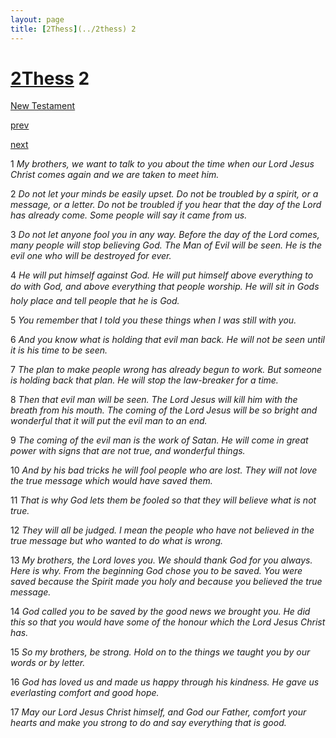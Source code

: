 ```yaml
---
layout: page
title: [2Thess](../2thess) 2
---
```


# [2Thess](../2thess) 2

[New Testament](/new-testament)


[prev](2thess-1.html)


[next](2thess-3.html)

1 _My brothers, we want to talk to you about the time when our Lord Jesus Christ comes again and we are taken to meet him._

2 _Do not let your minds be easily upset. Do not be troubled by a spirit, or a message, or a letter. Do not be troubled if you hear that the day of the Lord has already come. Some people will say it came from us._

3 _Do not let anyone fool you in any way. Before the day of the Lord comes, many people will stop believing God. The Man of Evil will be seen. He is the evil one who will be destroyed for ever._

4 _He will put himself against God. He will put himself above everything to do with God, and above everything that people worship. He will sit in Gods holy place and tell people that he is God._

5 _You remember that I told you these things when I was still with you._

6 _And you know what is holding that evil man back. He will not be seen until it is his time to be seen._

7 _The plan to make people wrong has already begun to work. But someone is holding back that plan. He will stop the law-breaker for a time._

8 _Then that evil man will be seen. The Lord Jesus will kill him with the breath from his mouth. The coming of the Lord Jesus will be so bright and wonderful that it will put the evil man to an end._

9 _The coming of the evil man is the work of Satan. He will come in great power with signs that are not true, and wonderful things._

10 _And by his bad tricks he will fool people who are lost. They will not love the true message which would have saved them._

11 _That is why God lets them be fooled so that they will believe what is not true._

12 _They will all be judged. I mean the people who have not believed in the true message but who wanted to do what is wrong._

13 _My brothers, the Lord loves you. We should thank God for you always. Here is why.  From the beginning God chose you to be saved. You were saved because the Spirit made you holy and because you believed the true message._

14 _God called you to be saved by the good news we brought you. He did this so that you would have some of the honour which the Lord Jesus Christ has._

15 _So my brothers, be strong. Hold on to the things we taught you by our words or by letter._

16 _God has loved us and made us happy through his kindness. He gave us everlasting comfort and good hope._

17 _May our Lord Jesus Christ himself, and God our Father, comfort your hearts and make you strong to do and say everything that is good._

